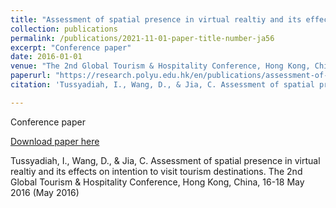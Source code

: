 ```yaml
---
title: "Assessment of spatial presence in virtual realtiy and its effects on intention to visit tourism destinations"
collection: publications
permalink: /publications/2021-11-01-paper-title-number-ja56
excerpt: "Conference paper"
date: 2016-01-01
venue: "The 2nd Global Tourism & Hospitality Conference, Hong Kong, China"
paperurl: "https://research.polyu.edu.hk/en/publications/assessment-of-spatial-presence-in-virtual-realtiy-and-its-effects"
citation: 'Tussyadiah, I., Wang, D., & Jia, C. Assessment of spatial presence in virtual realtiy and its effects on intention to visit tourism destinations. The 2nd Global Tourism & Hospitality Conference, Hong Kong, China, 16-18 May 2016 (May 2016)'

---
```

Conference paper

[Download paper here](https://research.polyu.edu.hk/en/publications/assessment-of-spatial-presence-in-virtual-realtiy-and-its-effects)

Tussyadiah, I., Wang, D., & Jia, C. Assessment of spatial presence in virtual realtiy and its effects on intention to visit tourism destinations. The 2nd Global Tourism & Hospitality Conference, Hong Kong, China, 16-18 May 2016 (May 2016)
